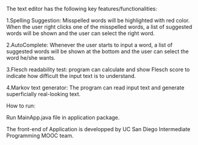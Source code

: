 The text editor has the following key features/functionalities:

1.Spelling Suggestion: Misspelled words will be highlighted with red color. When the user right clicks one of the misspelled words, a list of suggested words will be shown and the user can select the right word.

2.AutoComplete: Whenever the user starts to input a word, a list of suggested words will be shown at the bottom and the user can select the word he/she wants.

3.Flesch readability test: program can calculate and show Flesch score to indicate how difficult the input text is to understand.

4.Markov text generator: The program can read input text and generate superficially real-looking text.

How to run:

Run MainApp.java file in application package.


The front-end of Application is developped by UC San Diego Intermediate Programming MOOC team.
